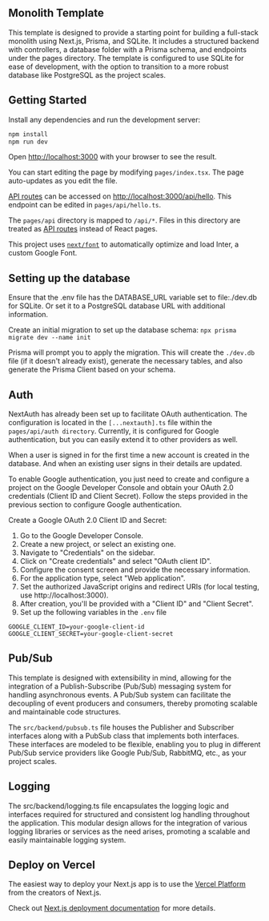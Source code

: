 <!--LLM-->
## Monolith Template
This template is designed to provide a starting point for building a full-stack monolith using Next.js, Prisma, and SQLite. It includes a structured backend with controllers, a database folder with a Prisma schema, and endpoints under the pages directory. The template is configured to use SQLite for ease of development, with the option to transition to a more robust database like PostgreSQL as the project scales.
<!--LLM-->

## Getting Started

Install any dependencies and run the development server:

```bash
npm install
npm run dev
```

Open [http://localhost:3000](http://localhost:3000) with your browser to see the result.

You can start editing the page by modifying `pages/index.tsx`. The page auto-updates as you edit the file.

[API routes](https://nextjs.org/docs/api-routes/introduction) can be accessed on [http://localhost:3000/api/hello](http://localhost:3000/api/hello). This endpoint can be edited in `pages/api/hello.ts`.

The `pages/api` directory is mapped to `/api/*`. Files in this directory are treated as [API routes](https://nextjs.org/docs/api-routes/introduction) instead of React pages.

This project uses [`next/font`](https://nextjs.org/docs/basic-features/font-optimization) to automatically optimize and load Inter, a custom Google Font.

## Setting up the database

Ensure that the .env file has the DATABASE_URL variable set to file:./dev.db for SQLite. Or set it to a PostgreSQL database URL with additional information.

Create an initial migration to set up the database schema: `npx prisma migrate dev --name init`

Prisma will prompt you to apply the migration. This will create the `./dev.db` file (if it doesn't already exist), generate the necessary tables, and also generate the Prisma Client based on your schema.

## Auth

NextAuth has already been set up to facilitate OAuth authentication. The configuration is located in the `[...nextauth].ts` file within the `pages/api/auth directory`. Currently, it is configured for Google authentication, but you can easily extend it to other providers as well.

When a user is signed in for the first time a new account is created in the database. And when an existing user signs in their details are updated.

To enable Google authentication, you just need to create and configure a project on the Google Developer Console and obtain your OAuth 2.0 credentials (Client ID and Client Secret). Follow the steps provided in the previous section to configure Google authentication.

Create a Google OAuth 2.0 Client ID and Secret:

1. Go to the Google Developer Console.
2. Create a new project, or select an existing one.
3. Navigate to "Credentials" on the sidebar.
4. Click on "Create credentials" and select "OAuth client ID".
5. Configure the consent screen and provide the necessary information.
6. For the application type, select "Web application".
7. Set the authorized JavaScript origins and redirect URIs (for local testing, use http://localhost:3000).
8. After creation, you'll be provided with a "Client ID" and "Client Secret".
9. Set up the following variables in the `.env` file
```
GOOGLE_CLIENT_ID=your-google-client-id
GOOGLE_CLIENT_SECRET=your-google-client-secret
```

## Pub/Sub

This template is designed with extensibility in mind, allowing for the integration of a Publish-Subscribe (Pub/Sub) messaging system for handling asynchronous events. A Pub/Sub system can facilitate the decoupling of event producers and consumers, thereby promoting scalable and maintainable code structures.

The `src/backend/pubsub.ts` file houses the Publisher and Subscriber interfaces along with a PubSub class that implements both interfaces. These interfaces are modeled to be flexible, enabling you to plug in different Pub/Sub service providers like Google Pub/Sub, RabbitMQ, etc., as your project scales.

## Logging

The src/backend/logging.ts file encapsulates the logging logic and interfaces required for structured and consistent log handling throughout the application. This modular design allows for the integration of various logging libraries or services as the need arises, promoting a scalable and easily maintainable logging system.

## Deploy on Vercel

The easiest way to deploy your Next.js app is to use the [Vercel Platform](https://vercel.com/new?utm_medium=default-template&filter=next.js&utm_source=create-next-app&utm_campaign=create-next-app-readme) from the creators of Next.js.

Check out [Next.js deployment documentation](https://nextjs.org/docs/deployment) for more details.
